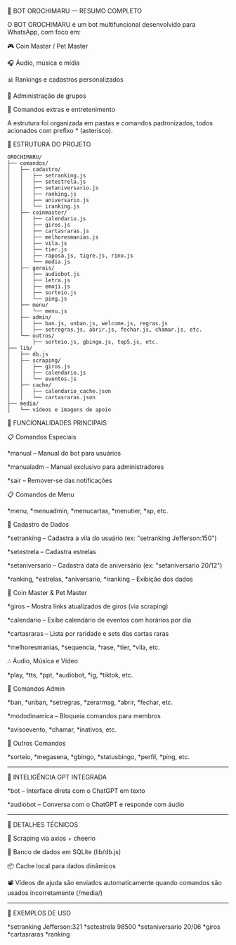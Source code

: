 🤖 BOT OROCHIMARU — RESUMO COMPLETO

O BOT OROCHIMARU é um bot multifuncional desenvolvido para WhatsApp, com foco em:

🎮 Coin Master / Pet Master

🎧 Áudio, música e mídia

📊 Rankings e cadastros personalizados

👮 Administração de grupos

🔄 Comandos extras e entretenimento


A estrutura foi organizada em pastas e comandos padronizados, todos acionados com prefixo * (asterisco).

📁 ESTRUTURA DO PROJETO

```text
OROCHIMARU/
├── comandos/
│   ├── cadastro/
│   │   ├── setranking.js
│   │   ├── setestrela.js
│   │   ├── setaniversario.js
│   │   ├── ranking.js
│   │   ├── aniversario.js
│   │   └── iranking.js
│   ├── coinmaster/
│   │   ├── calendario.js
│   │   ├── giros.js
│   │   ├── cartasraras.js
│   │   ├── melhoresmanias.js
│   │   ├── vila.js
│   │   ├── tier.js
│   │   ├── raposa.js, tigre.js, rino.js
│   │   └── media.js
│   ├── gerais/
│   │   ├── audiobot.js
│   │   ├── letra.js
│   │   ├── emoji.js
│   │   ├── sorteio.js
│   │   └── ping.js
│   ├── menu/
│   │   └── menu.js
│   ├── admin/
│   │   ├── ban.js, unban.js, welcome.js, regras.js
│   │   ├── setregras.js, abrir.js, fechar.js, chamar.js, etc.
│   └── outros/
│       ├── sorteio.js, gbingo.js, top5.js, etc.
├── lib/
│   ├── db.js
│   ├── scraping/
│   │   ├── giros.js
│   │   ├── calendario.js
│   │   └── eventos.js
│   ├── cache/
│   │   ├── calendario_cache.json
│   │   └── cartasraras.json
├── media/
│   └── vídeos e imagens de apoio
```



🧩 FUNCIONALIDADES PRINCIPAIS

📋 Comandos Especiais

*manual – Manual do bot para usuários

*manualadm – Manual exclusivo para administradores

*sair – Remover-se das notificações


📋 Comandos de Menu

*menu, *menuadmin, *menucartas, *menutier, *sp, etc.


📝 Cadastro de Dados

*setranking – Cadastra a vila do usuário (ex: "setranking Jefferson:150")

*setestrela – Cadastra estrelas

*setaniversario – Cadastra data de aniversário (ex: "setaniversario 20/12")

*ranking, *estrelas, *aniversario, *iranking – Exibição dos dados


🐷 Coin Master & Pet Master

*giros – Mostra links atualizados de giros (via scraping)

*calendario – Exibe calendário de eventos com horários por dia

*cartasraras – Lista por raridade e sets das cartas raras

*melhoresmanias, *sequencia, *rase, *tier, *vila, etc.


🎶 Áudio, Música e Vídeo

*play, *tts, *ppt, *audiobot, *ig, *tiktok, etc.


👮 Comandos Admin

*ban, *unban, *setregras, *zerarmsg, *abrir, *fechar, etc.

*mododinamica – Bloqueia comandos para membros

*avisoevento, *chamar, *inativos, etc.


🔄 Outros Comandos

*sorteio, *megasena, *gbingo, *statusbingo, *perfil, *ping, etc.



---

🧠 INTELIGÊNCIA GPT INTEGRADA

*bot – Interface direta com o ChatGPT em texto

*audiobot – Conversa com o ChatGPT e responde com áudio



---

🧩 DETALHES TÉCNICOS

🧠 Scraping via axios + cheerio

🧮 Banco de dados em SQLite (lib/db.js)

📦 Cache local para dados dinâmicos

📽️ Vídeos de ajuda são enviados automaticamente quando comandos são usados incorretamente (/media/)



---

🚀 EXEMPLOS DE USO

*setranking Jefferson:321
*setestrela 98500
*setaniversario 20/06
*giros
*cartasraras
*ranking
